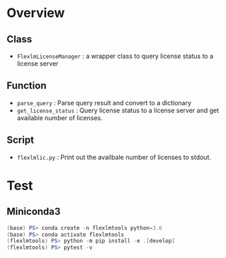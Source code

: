 # Overview

## Class

- `FlexlmLicenseManager` : a wrapper class to query license status to a license server

## Function

- `parse_query` : Parse query result and convert to a dictionary
- `get_license_status` : Query license status to a license server and get available number of licenses.

## Script

- `flexlmlic.py` : Print out the availbale number of licenses to stdout.

# Test

## Miniconda3

```powershell
(base) PS> conda create -n flexlmtools python=3.6
(base) PS> conda activate flexlmtools
(flexlmtools) PS> python -m pip install -e .[develop]
(flexlmtools) PS> pytest -v
```